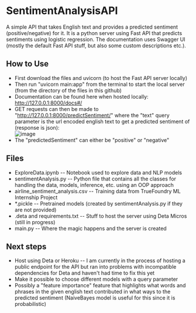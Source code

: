 # SentimentAnalysisAPI
A simple API that takes English text and provides a predicted sentiment (positive/negative) for it. It is a python server using Fast API that predicts sentiments using logistic regression. The documentation uses Swagger UI (mostly the default Fast API stuff, but also some custom descriptions etc.).

## How to Use
* First download the files and uvicorn (to host the Fast API server locally)
* Then run "uvicorn main:app" from the terminal to start the local server (from the directory of the files in this github)
* Documentation can be found here when hosted locally: http://127.0.0.1:8000/docs#/
* GET requests can then be made to "http://127.0.0.1:8000/predictSentiment/" where the "text" query parameter is the url encoded english text to get a predicted sentiment of (response is json): <br>
![image](https://user-images.githubusercontent.com/97496861/179452562-7c5327f3-07a2-479c-b01a-d05652a7556d.png)
* The "predictedSentiment" can either be "positive" or "negative"

## Files
* ExploreData.ipynb -- Notebook used to explore data and NLP models
* sentimentAnalysis.py -- Python file that contains all the classes for handling the data, models, inference, etc. using an OOP approach
* airline_sentiment_analysis.csv -- Training data from TrueFoundry ML Internship Project
* *.pickle -- Pretrained models (created by sentimentAnalysis.py if they are not provided)
* .deta and requirements.txt -- Stuff to host the server using Deta Micros (still in progress)
* main.py -- Where the magic happens and the server is created

## Next steps
* Host using Deta or Heroku -- I am currently in the process of hosting a public endpoint for the API but ran into problems with incompatible dependencies for Deta and haven't had time to fix this yet
* Make it possible to choose different models with a query parameter
* Possibly a "feature importance" feature that highlights what words and phrases in the given english text contributed in what ways to the predicted sentiment (NaiveBayes model is useful for this since it is probabilistic)
